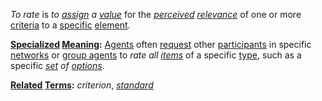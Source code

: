 *To rate* is *to [assign](https://github.com/gcassel/Modular-Organization-Terminology/blob/master/terms/assign.md) a [value](https://github.com/gcassel/Modular-Organization-Terminology/blob/master/terms/value.md)* for the *[perceived](https://github.com/gcassel/Modular-Organization-Terminology/blob/master/terms/perceive.md) [relevance](https://github.com/gcassel/Modular-Organization-Terminology/blob/master/terms/relevance.md)* of one or more [criteria](https://github.com/gcassel/Modular-Organization-Terminology/blob/master/terms/criterion.md) to a [specific](https://github.com/gcassel/Modular-Organization-Terminology/blob/master/terms/specific.md) [element](https://github.com/gcassel/Modular-Organization-Terminology/blob/master/terms/element.md).
		
**[Specialized](https://github.com/gcassel/Modular-Organization-Terminology/blob/master/terms/specialize.md) [Meaning](https://github.com/gcassel/Modular-Organization-Terminology/blob/master/terms/mean.md):**  [Agents](https://github.com/gcassel/Modular-Organization-Terminology/blob/master/terms/agent.md) often [request](https://github.com/gcassel/Modular-Organization-Terminology/blob/master/terms/request.md) other [participants](https://github.com/gcassel/Modular-Organization-Terminology/blob/master/terms/participate.md) in specific [networks](https://github.com/gcassel/Modular-Organization-Terminology/blob/master/terms/network.md) or [group agents](https://github.com/gcassel/Modular-Organization-Terminology/blob/master/compound-terms/group-agent.md) to *rate all [items](https://github.com/gcassel/Modular-Organization-Terminology/blob/master/terms/item.md)* of a specific [type](https://github.com/gcassel/Modular-Organization-Terminology/blob/master/terms/type.md), such as a specific *[set](https://github.com/gcassel/Modular-Organization-Terminology/blob/master/terms/set.md) of [options](https://github.com/gcassel/Modular-Organization-Terminology/blob/master/terms/option.md)*.
		
**[Related](https://github.com/gcassel/Modular-Organization-Terminology/blob/master/terms/relationship.md) [Terms](https://github.com/gcassel/Modular-Organization-Terminology/blob/master/terms/term.md):**  *criterion*, *[standard](https://github.com/gcassel/Modular-Organization-Terminology/blob/master/terms/standard.md)*
